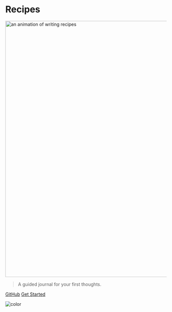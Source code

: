 # Recipes
<img class="cover-logo" src="/img/intro.gif" alt="an animation of writing recipes" width="800"/>

> A guided journal for your first thoughts.

[GitHub](https://github.com/docsifyjs/docsify/)
[Get Started](#introduction)

![color](#618B4A)
